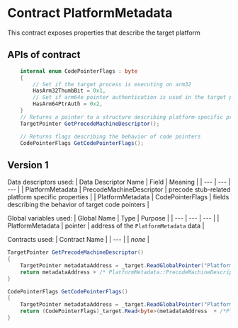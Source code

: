 # Contract PlatformMetadata

This contract exposes properties that describe the target platform

## APIs of contract

```csharp
    internal enum CodePointerFlags : byte
    {
        // Set if the target process is executing on arm32
        HasArm32ThumbBit = 0x1,
        // Set if arm64e pointer authentication is used in the target process
        HasArm64PtrAuth = 0x2,
    }
    // Returns a pointer to a structure describing platform-specific precode stubs properties
    TargetPointer GetPrecodeMachineDescriptor();

    // Returns flags describing the behavior of code pointers
    CodePointerFlags GetCodePointerFlags();
```

## Version 1

Data descriptors used:
| Data Descriptor Name | Field | Meaning |
| --- | --- | --- |
| PlatformMetadata | PrecodeMachineDescriptor | precode stub-related platform specific properties |
| PlatformMetadata | CodePointerFlags | fields describing the behavior of target code pointers |

Global variables used:
| Global Name | Type | Purpose |
| --- | --- | --- |
| PlatformMetadata | pointer | address of the `PlatformMetadata` data |

Contracts used:
| Contract Name |
| --- |
| *none* |

```csharp
TargetPointer GetPrecodeMachineDescriptor()
{
    TargetPointer metadataAddress = _target.ReadGlobalPointer("PlatformMetadata");
    return metadataAddress + /* PlatformMetadata::PrecodeMachineDescriptor */
}

CodePointerFlags GetCodePointerFlags()
{
    TargetPointer metadataAddress = _target.ReadGlobalPointer("PlatformMetadata");
    return (CodePointerFlags)_target.Read<byte>(metadataAddress  + /*PlatformMetadata::CodePointerFlags*/);
}
```
